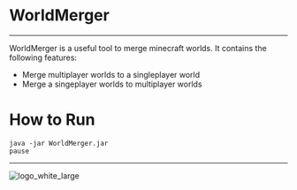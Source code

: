 # WorldMerger

---

WorldMerger is a useful tool to merge minecraft worlds. It contains the following features: 

- Merge multiplayer worlds to a singleplayer world
- Merge a singeplayer worlds to multiplayer worlds

# How to Run 

```
java -jar WorldMerger.jar
pause
```
---

![logo_white_large](https://user-images.githubusercontent.com/80217114/157707596-ddf31272-8360-4356-8ed6-405ce45e536c.png)
